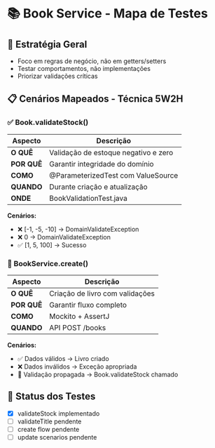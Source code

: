 # 📚 Book Service - Mapa de Testes

## 🎯 Estratégia Geral

- Foco em regras de negócio, não em getters/setters
- Testar comportamentos, não implementações
- Priorizar validações críticas

## 📋 Cenários Mapeados - Técnica 5W2H

### ✅ Book.validateStock()

| Aspecto     | Descrição                            |
|-------------|--------------------------------------|
| **O QUÊ**   | Validação de estoque negativo e zero |
| **POR QUÊ** | Garantir integridade do domínio      |
| **COMO**    | @ParameterizedTest com ValueSource   |
| **QUANDO**  | Durante criação e atualização        |
| **ONDE**    | BookValidationTest.java              |

**Cenários:**

- ❌ [-1, -5, -10] → DomainValidateException
- ❌ 0 → DomainValidateException
- ✅ [1, 5, 100] → Sucesso

### 🔄 BookService.create()

| Aspecto     | Descrição                       |
|-------------|---------------------------------|
| **O QUÊ**   | Criação de livro com validações |
| **POR QUÊ** | Garantir fluxo completo         |
| **COMO**    | Mockito + AssertJ               |
| **QUANDO**  | API POST /books                 |

**Cenários:**

- ✅ Dados válidos → Livro criado
- ❌ Dados inválidos → Exceção apropriada
- 🔄 Validação propagada → Book.validateStock chamado

## 🚦 Status dos Testes

- [x] validateStock implementado
- [ ] validateTitle pendente
- [ ] create flow pendente
- [ ] update scenarios pendente